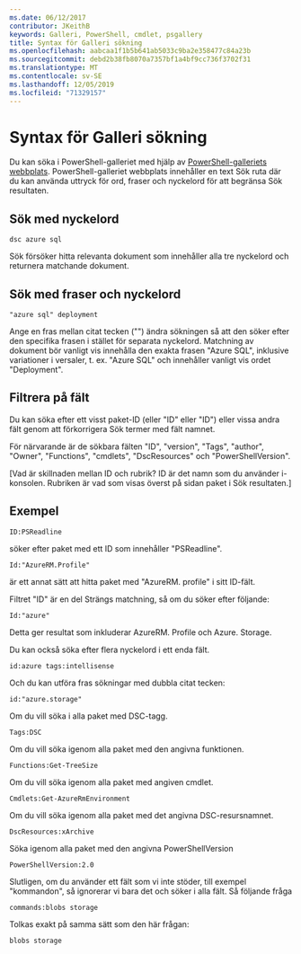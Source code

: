 ```yaml
---
ms.date: 06/12/2017
contributor: JKeithB
keywords: Galleri, PowerShell, cmdlet, psgallery
title: Syntax för Galleri sökning
ms.openlocfilehash: aabcaa1f1b5b641ab5033c9ba2e358477c84a23b
ms.sourcegitcommit: debd2b38fb8070a7357bf1a4bf9cc736f3702f31
ms.translationtype: MT
ms.contentlocale: sv-SE
ms.lasthandoff: 12/05/2019
ms.locfileid: "71329157"
---
```

# <a name="gallery-search-syntax"></a>Syntax för Galleri sökning

Du kan söka i PowerShell-galleriet med hjälp av [PowerShell-galleriets webbplats](https://www.powershellgallery.com/).
PowerShell-galleriet webbplats innehåller en text Sök ruta där du kan använda uttryck för ord, fraser och nyckelord för att begränsa Sök resultaten.

## <a name="search-by-keywords"></a>Sök med nyckelord

    dsc azure sql

Sök försöker hitta relevanta dokument som innehåller alla tre nyckelord och returnera matchande dokument.

## <a name="search-using-phrases-and-keywords"></a>Sök med fraser och nyckelord

    "azure sql" deployment

Ange en fras mellan citat tecken ("") ändra sökningen så att den söker efter den specifika frasen i stället för separata nyckelord.
Matchning av dokument bör vanligt vis innehålla den exakta frasen "Azure SQL", inklusive variationer i versaler, t. ex. "Azure SQL" och innehåller vanligt vis ordet "Deployment".

## <a name="filtering-on-fields"></a>Filtrera på fält

Du kan söka efter ett visst paket-ID (eller "ID" eller "ID") eller vissa andra fält genom att förkorrigera Sök termer med fält namnet.

För närvarande är de sökbara fälten "ID", "version", "Tags", "author", "Owner", "Functions", "cmdlets", "DscResources" och "PowerShellVersion".

[Vad är skillnaden mellan ID och rubrik? ID är det namn som du använder i-konsolen. Rubriken är vad som visas överst på sidan paket i Sök resultaten.]

## <a name="examples"></a>Exempel

    ID:PSReadline
    
söker efter paket med ett ID som innehåller "PSReadline".

    Id:"AzureRM.Profile"

är ett annat sätt att hitta paket med "AzureRM. profile" i sitt ID-fält.

Filtret "ID" är en del Strängs matchning, så om du söker efter följande:

    Id:"azure"

Detta ger resultat som inkluderar AzureRM. Profile och Azure. Storage.

Du kan också söka efter flera nyckelord i ett enda fält. 

    id:azure tags:intellisense

Och du kan utföra fras sökningar med dubbla citat tecken:

    id:"azure.storage"

Om du vill söka i alla paket med DSC-tagg.

    Tags:DSC

Om du vill söka igenom alla paket med den angivna funktionen.

    Functions:Get-TreeSize

Om du vill söka igenom alla paket med angiven cmdlet.

    Cmdlets:Get-AzureRmEnvironment

Om du vill söka igenom alla paket med det angivna DSC-resursnamnet.

    DscResources:xArchive

Söka igenom alla paket med den angivna PowerShellVersion

    PowerShellVersion:2.0

Slutligen, om du använder ett fält som vi inte stöder, till exempel "kommandon", så ignorerar vi bara det och söker i alla fält. Så följande fråga

    commands:blobs storage

Tolkas exakt på samma sätt som den här frågan:

    blobs storage
